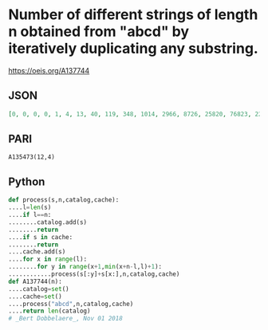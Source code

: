 # Number of different strings of length n obtained from "abcd" by iteratively duplicating any substring\.
https://oeis.org/A137744
## JSON
```JSON
[0, 0, 0, 0, 1, 4, 13, 40, 119, 348, 1014, 2966, 8726, 25820, 76823, 229814, 691186, 2089850, 6351448, 19398726, 59525641, 183462778, 567794458, 1764118964]
```
## PARI
```PARI
A135473(12,4)
```
## Python
```Python
def process(s,n,catalog,cache):
....l=len(s)
....if l==n:
........catalog.add(s)
........return
....if s in cache:
........return
....cache.add(s)
....for x in range(l):
........for y in range(x+1,min(x+n-l,l)+1):
............process(s[:y]+s[x:],n,catalog,cache)
def A137744(n):
....catalog=set()
....cache=set()
....process("abcd",n,catalog,cache)
....return len(catalog)
# _Bert Dobbelaere_, Nov 01 2018
```
